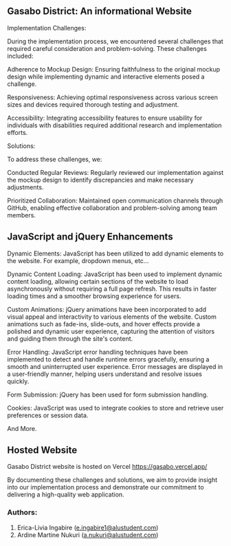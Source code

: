 ## Gasabo District: An informational Website

Implementation Challenges:

During the implementation process, we encountered several challenges that required careful consideration and problem-solving. These challenges included:

Adherence to Mockup Design: Ensuring faithfulness to the original mockup design while implementing dynamic and interactive elements posed a challenge.

Responsiveness: Achieving optimal responsiveness across various screen sizes and devices required thorough testing and adjustment.

Accessibility: Integrating accessibility features to ensure usability for individuals with disabilities required additional research and implementation efforts.

Solutions:

To address these challenges, we:

Conducted Regular Reviews: Regularly reviewed our implementation against the mockup design to identify discrepancies and make necessary adjustments.


Prioritized Collaboration: Maintained open communication channels through GitHub, enabling effective collaboration and problem-solving among team members.

## JavaScript and jQuery Enhancements

Dynamic Elements: JavaScript has been utilized to add dynamic elements to the website. For example, dropdown menus, etc…

Dynamic Content Loading: JavaScript has been used to implement dynamic content loading, allowing certain sections of the website to load asynchronously without requiring a full page refresh. This results in faster loading times and a smoother browsing experience for users.

Custom Animations: jQuery animations have been incorporated to add visual appeal and interactivity to various elements of the website. Custom animations such as fade-ins, slide-outs, and hover effects provide a polished and dynamic user experience, capturing the attention of visitors and guiding them through the site's content.

Error Handling: JavaScript error handling techniques have been implemented to detect and handle runtime errors gracefully, ensuring a smooth and uninterrupted user experience. Error messages are displayed in a user-friendly manner, helping users understand and resolve issues quickly.

Form Submission: jQuery has been used for form submission handling.

Cookies: JavaScript was used to integrate cookies to store and retrieve user preferences or session data.

And More.


## Hosted Website

Gasabo District website is hosted on Vercel https://gasabo.vercel.app/


By documenting these challenges and solutions, we aim to provide insight into our implementation process and demonstrate our commitment to delivering a high-quality web application.

### Authors:

1. Erica-Livia Ingabire (e.ingabire1@alustudent.com)
2. Ardine Martine Nukuri (a.nukuri@alustudent.com)
